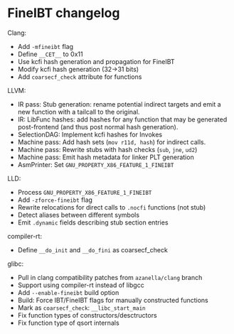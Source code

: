 # FineIBT changelog

Clang:
 * Add `-mfineibt` flag
 * Define `__CET__` to 0x11
 * Use kcfi hash generation and propagation for FineIBT
 * Modify kcfi hash generation (32->31 bits)
 * Add `coarsecf_check` attribute for functions

LLVM:
 * IR pass: Stub generation: rename potential indirect targets and emit a new
   function with a tailcall to the original.
 * IR: LibFunc hashes: add hashes for any function that may be generated
   post-frontend (and thus post normal hash generation).
 * SelectionDAG: Implement kcfi hashes for Invokes
 * Machine pass: Add hash sets (`mov r11d, hash`) for indirect calls.
 * Machine pass: Rewrite stubs with hash checks (`sub`, `jne`, `ud2`)
 * Machine pass: Emit hash metadata for linker PLT generation
 * AsmPrinter: Set `GNU_PROPERTY_X86_FEATURE_1_FINEIBT`

LLD:
 * Process `GNU_PROPERTY_X86_FEATURE_1_FINEIBT`
 * Add `-zforce-fineibt` flag
 * Rewrite relocations for direct calls to `.nocfi` functions (not stub)
 * Detect aliases between different symbols
 * Emit `.dynamic` fields describing stub section entries

compiler-rt:
 * Define `__do_init` and `__do_fini` as coarsecf_check

glibc:
 * Pull in clang compatibility patches from `azanella/clang` branch
 * Support using compiler-rt instead of libgcc
 * Add `--enable-fineibt` build option
 * Build: Force IBT/FineIBT flags for manually constructed functions
 * Mark as `coarsecf_check`: `__libc_start_main`
 * Fix function types of constructors/desctructors
 * Fix function type of qsort internals

